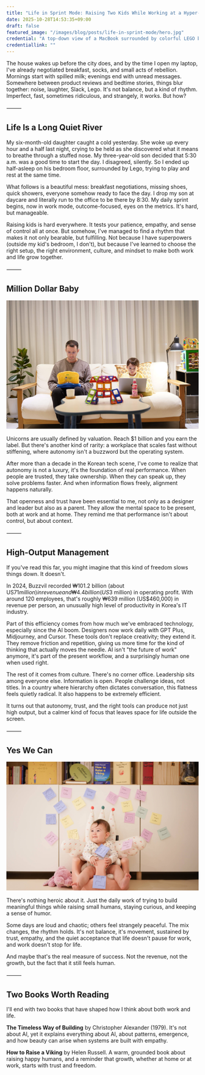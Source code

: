 ```yaml
---
title: "Life in Sprint Mode: Raising Two Kids While Working at a Hyper-Dynamic Korean Startup"
date: 2025-10-28T14:53:35+09:00
draft: false
featured_image: "/images/blog/posts/life-in-sprint-mode/hero.jpg"
credential: "A top-down view of a MacBook surrounded by colorful LEGO bricks, symbolizing the intersection of work and family life"
credentiallink: ""
---
```


The house wakes up before the city does, and by the time I open my laptop, I've already negotiated breakfast, socks, and small acts of rebellion. Mornings start with spilled milk; evenings end with unread messages. Somewhere between product reviews and bedtime stories, things blur together: noise, laughter, Slack, Lego. It's not balance, but a kind of rhythm. Imperfect, fast, sometimes ridiculous, and strangely, it works. But how?

⸻

## Life Is a Long Quiet River

My six-month-old daughter caught a cold yesterday. She woke up every hour and a half last night, crying to be held as she discovered what it means to breathe through a stuffed nose. My three-year-old son decided that 5:30 a.m. was a good time to start the day. I disagreed, silently. So I ended up half-asleep on his bedroom floor, surrounded by Lego, trying to play and rest at the same time.

What follows is a beautiful mess: breakfast negotiations, missing shoes, quick showers, everyone somehow ready to face the day. I drop my son at daycare and literally run to the office to be there by 8:30. My daily sprint begins, now in work mode, outcome-focused, eyes on the metrics. It's hard, but manageable.

Raising kids is hard everywhere. It tests your patience, empathy, and sense of control all at once. But somehow, I've managed to find a rhythm that makes it not only bearable, but fulfilling. Not because I have superpowers (outside my kid's bedroom, I don't), but because I've learned to choose the right setup, the right environment, culture, and mindset to make both work and life grow together.

⸻

## Million Dollar Baby

![A baby sitting in a baby seat surrounded by colorful sticky notes on a white cabinet](/images/blog/posts/life-in-sprint-mode/output.jpg)

Unicorns are usually defined by valuation. Reach $1 billion and you earn the label. But there's another kind of rarity: a workplace that scales fast without stiffening, where autonomy isn't a buzzword but the operating system.

After more than a decade in the Korean tech scene, I've come to realize that autonomy is not a luxury, it's the foundation of real performance. When people are trusted, they take ownership. When they can speak up, they solve problems faster. And when information flows freely, alignment happens naturally.

That openness and trust have been essential to me, not only as a designer and leader but also as a parent. They allow the mental space to be present, both at work and at home. They remind me that performance isn't about control, but about context.

⸻

## High-Output Management

If you've read this far, you might imagine that this kind of freedom slows things down. It doesn't.

In 2024, Buzzvil recorded ₩101.2 billion (about US$71 million) in revenue and ₩4.4 billion (US$3 million) in operating profit. With around 120 employees, that's roughly ₩639 million (US$460,000) in revenue per person, an unusually high level of productivity in Korea's IT industry.

Part of this efficiency comes from how much we've embraced technology, especially since the AI boom. Designers now work daily with GPT Plus, Midjourney, and Cursor. These tools don't replace creativity; they extend it. They remove friction and repetition, giving us more time for the kind of thinking that actually moves the needle. AI isn't "the future of work" anymore, it's part of the present workflow, and a surprisingly human one when used right.

The rest of it comes from culture. There's no corner office. Leadership sits among everyone else. Information is open. People challenge ideas, not titles. In a country where hierarchy often dictates conversation, this flatness feels quietly radical. It also happens to be extremely efficient.

It turns out that autonomy, trust, and the right tools can produce not just high output, but a calmer kind of focus that leaves space for life outside the screen.

⸻

## Yes We Can

![A man and young boy sitting on a sofa with electronic devices and toys on a table](/images/blog/posts/life-in-sprint-mode/yeswecan.jpg)

There's nothing heroic about it. Just the daily work of trying to build meaningful things while raising small humans, staying curious, and keeping a sense of humor.

Some days are loud and chaotic; others feel strangely peaceful. The mix changes, the rhythm holds. It's not balance, it's movement, sustained by trust, empathy, and the quiet acceptance that life doesn't pause for work, and work doesn't stop for life.

And maybe that's the real measure of success. Not the revenue, not the growth, but the fact that it still feels human.

⸻

## Two Books Worth Reading

I'll end with two books that have shaped how I think about both work and life.

**The Timeless Way of Building** by Christopher Alexander (1979). It's not about AI, yet it explains everything about AI, about patterns, emergence, and how beauty can arise when systems are built with empathy.

**How to Raise a Viking** by Helen Russell. A warm, grounded book about raising happy humans, and a reminder that growth, whether at home or at work, starts with trust and freedom.
